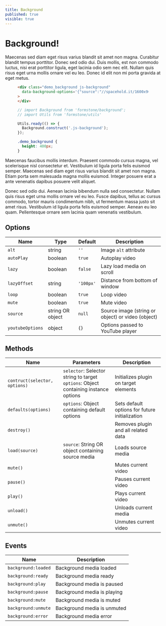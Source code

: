 ```yaml
---
title: Background
published: true
visible: true
---
```


# Background!

Maecenas sed diam eget risus varius blandit sit amet non magna. Curabitur blandit tempus porttitor. Donec sed odio dui. Duis mollis, est non commodo luctus, nisi erat porttitor ligula, eget lacinia odio sem nec elit. Nullam quis risus eget urna mollis ornare vel eu leo. Donec id elit non mi porta gravida at eget metus.

<figure class="js-editor" markdown="1">

```html
<div class="demo_background js-background"
  data-background-options='{"source":"//spacehold.it/1600x900/1.jpg"}'
>
</div>
```

```js
// import Background from 'formstone/background';
// import Utils from 'formstone/utils'

Utils.ready(() => {
  Background.construct('.js-background');
});
```

```css
.demo_background {
  height: 400px;
}
```

</figure>


Maecenas faucibus mollis interdum. Praesent commodo cursus magna, vel scelerisque nisl consectetur et. Vestibulum id ligula porta felis euismod semper. Maecenas sed diam eget risus varius blandit sit amet non magna. Etiam porta sem malesuada magna mollis euismod. Integer posuere erat a ante venenatis dapibus posuere velit aliquet.

Donec sed odio dui. Aenean lacinia bibendum nulla sed consectetur. Nullam quis risus eget urna mollis ornare vel eu leo. Fusce dapibus, tellus ac cursus commodo, tortor mauris condimentum nibh, ut fermentum massa justo sit amet risus. Vestibulum id ligula porta felis euismod semper. Aenean eu leo quam. Pellentesque ornare sem lacinia quam venenatis vestibulum.

## Options

| Name | Type | Default | Description |
| -- | -- | -- | --|
| `alt` | string | `''` | Image `alt` attribute |
| `autoPlay` | boolean | `true` | Autoplay video |
| `lazy` | boolean | `false` | Lazy load media on scroll |
| `lazyOffset` | string | `'100px'` | Distance from bottom of window |
| `loop` | boolean | `true` | Loop video |
| `mute` | boolean | `true` | Mute video |
| `source` | string OR object | `null` | Source image (string or object) or video (object) |
| `youtubeOptions` | object | `{}` | Options passed to YouTube player |

## Methods

| Name | Parameters | Description |
| -- | -- | -- |
| `contruct(selector, options)` | `selector`: Selector string to target<br>`options`: Object containing instance options | Initializes plugin on target elements |
| `defaults(options)` | `options`: Object containing default options | Sets default options for future initialization |
| `destroy()` |  | Removes plugin and all related data |
| `load(source)` | `source`: String OR object containing source media | Loads source media |
| `mute()` |  | Mutes current video |
| `pause()` |  | Pauses current video |
| `play()` |  | Plays current video |
| `unload()` |  | Unloads current media |
| `unmute()` |  | Unmutes current video |

## Events

| Name | Description |
| -- | --|
| `background:loaded` | Background media loaded |
| `background:ready` | Background media ready |
| `background:play` | Background media is paused |
| `background:pause` | Background media is playing |
| `background:mute` | Background media is muted |
| `background:unmute` | Background media is unmuted |
| `background:error` | Background media error |